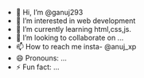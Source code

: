 - 👋 Hi, I’m @ganuj293
- 👀 I’m interested in web development
- 🌱 I’m currently learning html,css,js.
- 💞️ I’m looking to collaborate on ...
- 📫 How to reach me insta- @anuj_xp
- 😄 Pronouns: ...
- ⚡ Fun fact: ...

<!---
ganuj293/ganuj293 is a ✨ special ✨ repository because its `README.md` (this file) appears on your GitHub profile.
You can click the Preview link to take a look at your changes.
--->
